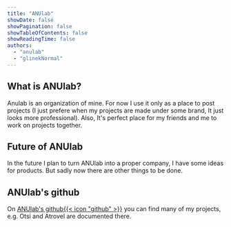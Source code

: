 ```yaml
---
title: "ANUlab"
showDate: false
showPagination: false
showTableOfContents: false
showReadingTime: false
authors:
  - "anulab"
  - "glinekNormal"
---
```


## What is ANUlab?
Anulab is an organization of mine. For now I use it only as a place to post projects (I just prefere when my projects are made under some brand, It just looks more professional). Also, It's perfect place for my friends and me to work on projects together. 

## Future of ANUlab
In the future I plan to turn ANUlab into a proper company, I have some ideas for products. But sadly now there are other things to be done.

## ANUlab's github
On [ANUlab's github{{< icon "github" >}}](https://github.com/A-N-Ulab) you can find many of my projects, e.g. Otsi and Atrovel are documented there.